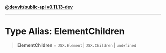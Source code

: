 [**@devvit/public-api v0.11.13-dev**](../../../../README.md)

---

# Type Alias: ElementChildren

> **ElementChildren** = `JSX.Element` \| `JSX.Children` \| `undefined`
